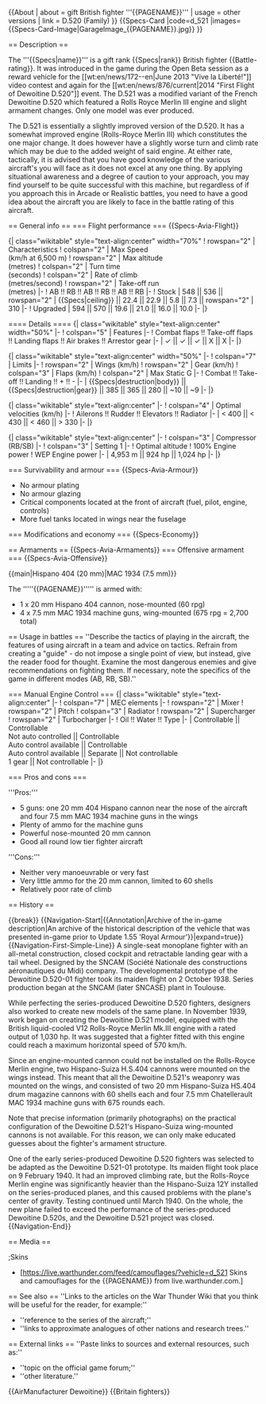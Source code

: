 {{About
| about = gift British fighter '''{{PAGENAME}}'''
| usage = other versions
| link = D.520 (Family)
}}
{{Specs-Card
|code=d_521
|images={{Specs-Card-Image|GarageImage_{{PAGENAME}}.jpg}}
}}

== Description ==

<!-- ''In the description, the first part should be about the history of and the creation and combat usage of the aircraft, as well as its key features. In the second part, tell the reader about the aircraft in the game. Insert a screenshot of the vehicle, so that if the novice player does not remember the vehicle by name, he will immediately understand what kind of vehicle the article is talking about.'' -->

The '''{{Specs|name}}''' is a gift rank {{Specs|rank}} British fighter {{Battle-rating}}. It was introduced in the game during the Open Beta session as a reward vehicle for the [[wt:en/news/172--en|June 2013 "Vive la Liberté!"]] video contest and again for the [[wt:en/news/876/current|2014 "First Flight of Dewoitine D.520"]] event. The D.521 was a modified variant of the French Dewoitine D.520 which featured a Rolls Royce Merlin III engine and slight armament changes. Only one model was ever produced.

The D.521 is essentially a slightly improved version of the D.520. It has a somewhat improved engine (Rolls-Royce Merlin III) which constitutes the one major change. It does however have a slightly worse turn and climb rate which may be due to the added weight of said engine. At either rate, tactically, it is advised that you have good knowledge of the various aircraft's you will face as it does not excel at any one thing. By applying situational awareness and a degree of caution to your approach, you may find yourself to be quite successful with this machine, but regardless of if you approach this in Arcade or Realistic battles, you need to have a good idea about the aircraft you are likely to face in the battle rating of this aircraft.

== General info ==
=== Flight performance ===
{{Specs-Avia-Flight}}

<!-- ''Describe how the aircraft behaves in the air. Speed, manoeuvrability, acceleration and allowable loads - these are the most important characteristics of the vehicle.'' -->

{| class="wikitable" style="text-align:center" width="70%"
! rowspan="2" | Characteristics
! colspan="2" | Max Speed<br>(km/h at 6,500 m)
! rowspan="2" | Max altitude<br>(metres)
! colspan="2" | Turn time<br>(seconds)
! colspan="2" | Rate of climb<br>(metres/second)
! rowspan="2" | Take-off run<br>(metres)
|-
! AB !! RB !! AB !! RB !! AB !! RB
|-
! Stock
| 548 || 536 || rowspan="2" | {{Specs|ceiling}} || 22.4 || 22.9 || 5.8 || 7.3 || rowspan="2" | 310
|-
! Upgraded
| 594 || 570 || 19.6 || 21.0 || 16.0 || 10.0
|-
|}

==== Details ====
{| class="wikitable" style="text-align:center" width="50%"
|-
! colspan="5" | Features
|-
! Combat flaps !! Take-off flaps !! Landing flaps !! Air brakes !! Arrestor gear
|-
| ✓ || ✓ || ✓ || X || X <!-- ✓ -->
|-
|}

{| class="wikitable" style="text-align:center" width="50%"
|-
! colspan="7" | Limits
|-
! rowspan="2" | Wings (km/h)
! rowspan="2" | Gear (km/h)
! colspan="3" | Flaps (km/h)
! colspan="2" | Max Static G
|-
! Combat !! Take-off !! Landing !! + !! -
|-
| {{Specs|destruction|body}} || {{Specs|destruction|gear}} || 385 || 365 || 280 || ~10 || ~9
|-
|}

{| class="wikitable" style="text-align:center"
|-
! colspan="4" | Optimal velocities (km/h)
|-
! Ailerons !! Rudder !! Elevators !! Radiator
|-
| < 400 || < 430 || < 460 || > 330
|-
|}

{| class="wikitable" style="text-align:center"
|-
! colspan="3" | Compressor (RB/SB)
|-
! colspan="3" | Setting 1
|-
! Optimal altitude
! 100% Engine power
! WEP Engine power
|-
| 4,953 m || 924 hp || 1,024 hp
|-
|}

=== Survivability and armour ===
{{Specs-Avia-Armour}}

<!-- ''Examine the survivability of the aircraft. Note how vulnerable the structure is and how secure the pilot is, whether the fuel tanks are armoured, etc. Describe the armour, if there is any, and also mention the vulnerability of other critical aircraft systems.'' -->

- No armour plating
- No armour glazing
- Critical components located at the front of aircraft (fuel, pilot, engine, controls)
- More fuel tanks located in wings near the fuselage

=== Modifications and economy ===
{{Specs-Economy}}

== Armaments ==
{{Specs-Avia-Armaments}}
=== Offensive armament ===
{{Specs-Avia-Offensive}}

<!-- ''Describe the offensive armament of the aircraft, if any. Describe how effective the cannons and machine guns are in a battle, and also what belts or drums are better to use. If there is no offensive weaponry, delete this subsection.'' -->

{{main|Hispano 404 (20 mm)|MAC 1934 (7.5 mm)}}

The '''''{{PAGENAME}}''''' is armed with:

- 1 x 20 mm Hispano 404 cannon, nose-mounted (60 rpg)
- 4 x 7.5 mm MAC 1934 machine guns, wing-mounted (675 rpg = 2,700 total)

== Usage in battles ==
''Describe the tactics of playing in the aircraft, the features of using aircraft in a team and advice on tactics. Refrain from creating a "guide" - do not impose a single point of view, but instead, give the reader food for thought. Examine the most dangerous enemies and give recommendations on fighting them. If necessary, note the specifics of the game in different modes (AB, RB, SB).''

=== Manual Engine Control ===
{| class="wikitable" style="text-align:center"
|-
! colspan="7" | MEC elements
|-
! rowspan="2" | Mixer
! rowspan="2" | Pitch
! colspan="3" | Radiator
! rowspan="2" | Supercharger
! rowspan="2" | Turbocharger
|-
! Oil !! Water !! Type
|-
| Controllable || Controllable<br>Not auto controlled || Controllable<br>Auto control available || Controllable<br>Auto control available || Separate || Not controllable<br>1 gear || Not controllable
|-
|}

=== Pros and cons ===

<!-- ''Summarise and briefly evaluate the vehicle in terms of its characteristics and combat effectiveness. Mark its pros and cons in the bulleted list. Try not to use more than 6 points for each of the characteristics. Avoid using categorical definitions such as "bad", "good" and the like - use substitutions with softer forms such as "inadequate" and "effective".'' -->

'''Pros:'''

- 5 guns: one 20 mm 404 Hispano cannon near the nose of the aircraft and four 7.5 mm MAC 1934 machine guns in the wings
- Plenty of ammo for the machine guns
- Powerful nose-mounted 20 mm cannon
- Good all round low tier fighter aircraft

'''Cons:'''

- Neither very manoeuvrable or very fast
- Very little ammo for the 20 mm cannon, limited to 60 shells
- Relatively poor rate of climb

== History ==

<!-- ''Describe the history of the creation and combat usage of the aircraft in more detail than in the introduction. If the historical reference turns out to be too long, take it to a separate article, taking a link to the article about the vehicle and adding a block "/History" (example: <nowiki>https://wiki.warthunder.com/(Vehicle-name)/History</nowiki>) and add a link to it here using the <code>main</code> template. Be sure to reference text and sources by using <code><nowiki><ref></ref></nowiki></code>, as well as adding them at the end of the article with <code><nowiki><references /></nowiki></code>. This section may also include the vehicle's dev blog entry (if applicable) and the in-game encyclopedia description (under <code><nowiki>=== In-game description ===</nowiki></code>, also if applicable).'' -->

{{break}}
{{Navigation-Start|{{Annotation|Archive of the in-game description|An archive of the historical description of the vehicle that was presented in-game prior to Update 1.55 'Royal Armour'}}|expand=true}}
{{Navigation-First-Simple-Line}}
A single-seat monoplane fighter with an all-metal construction, closed cockpit and retractable landing gear with a tail wheel. Designed by the SNCAM (Société Nationale des constructions aéronautiques du Midi) company. The developmental prototype of the Dewoitine D.520-01 fighter took its maiden flight on 2 October 1938. Series production began at the SNCAM (later SNCASE) plant in Toulouse.

While perfecting the series-produced Dewoitine D.520 fighters, designers also worked to create new models of the same plane. In November 1939, work began on creating the Dewoitine D.521 model, equipped with the British liquid-cooled V12 Rolls-Royce Merlin Mk.III engine with a rated output of 1,030 hp. It was suggested that a fighter fitted with this engine could reach a maximum horizontal speed of 570 km/h.

Since an engine-mounted cannon could not be installed on the Rolls-Royce Merlin engine, two Hispano-Suiza H.S.404 cannons were mounted on the wings instead. This meant that all the Dewoitine D.521's weaponry was mounted on the wings, and consisted of two 20 mm Hispano-Suiza HS.404 drum magazine cannons with 60 shells each and four 7.5 mm Chatellerault MAC 1934 machine guns with 675 rounds each.

Note that precise information (primarily photographs) on the practical configuration of the Dewoitine D.521's Hispano-Suiza wing-mounted cannons is not available. For this reason, we can only make educated guesses about the fighter's armament structure.

One of the early series-produced Dewoitine D.520 fighters was selected to be adapted as the Dewoitine D.521-01 prototype. Its maiden flight took place on 9 February 1940. It had an improved climbing rate, but the Rolls-Royce Merlin engine was significantly heavier than the Hispano-Suiza 12Y installed on the series-produced planes, and this caused problems with the plane's center of gravity. Testing continued until March 1940. On the whole, the new plane failed to exceed the performance of the series-produced Dewoitine D.520s, and the Dewoitine D.521 project was closed.
{{Navigation-End}}

== Media ==

<!-- ''Excellent additions to the article would be video guides, screenshots from the game, and photos.'' -->

;Skins

- [https://live.warthunder.com/feed/camouflages/?vehicle=d_521 Skins and camouflages for the {{PAGENAME}} from live.warthunder.com.]

== See also ==
''Links to the articles on the War Thunder Wiki that you think will be useful for the reader, for example:''

- ''reference to the series of the aircraft;''
- ''links to approximate analogues of other nations and research trees.''

== External links ==
''Paste links to sources and external resources, such as:''

- ''topic on the official game forum;''
- ''other literature.''

{{AirManufacturer Dewoitine}}
{{Britain fighters}}
